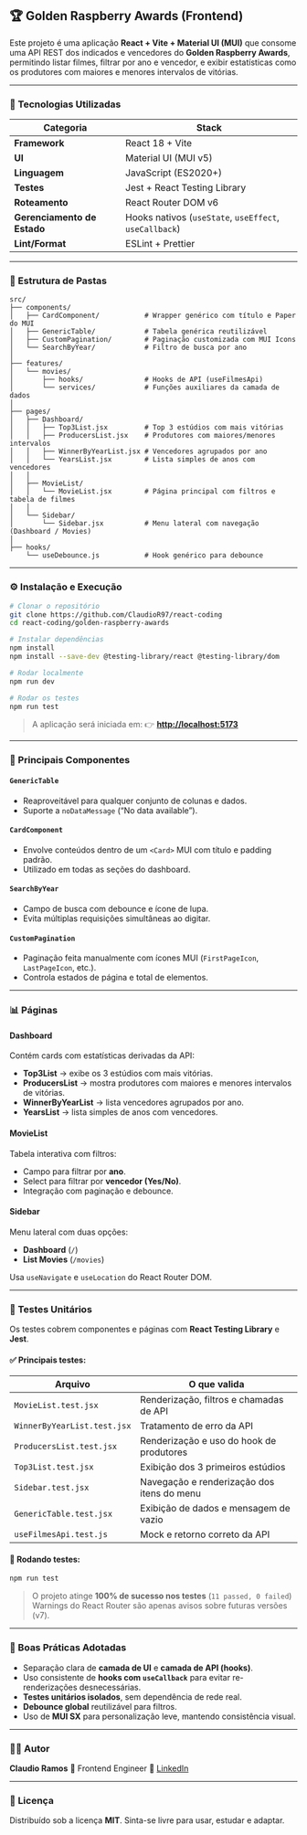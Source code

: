 ## 🏆 Golden Raspberry Awards (Frontend)

Este projeto é uma aplicação **React + Vite + Material UI (MUI)** que consome uma API REST dos indicados e vencedores do **Golden Raspberry Awards**, permitindo listar filmes, filtrar por ano e vencedor, e exibir estatísticas como os produtores com maiores e menores intervalos de vitórias.

---

### 🚀 Tecnologias Utilizadas

| Categoria                   | Stack                                                  |
| --------------------------- | ------------------------------------------------------ |
| **Framework**               | React 18 + Vite                                        |
| **UI**                      | Material UI (MUI v5)                                   |
| **Linguagem**               | JavaScript (ES2020+)                                   |
| **Testes**                  | Jest + React Testing Library                           |
| **Roteamento**              | React Router DOM v6                                    |
| **Gerenciamento de Estado** | Hooks nativos (`useState`, `useEffect`, `useCallback`) |
| **Lint/Format**             | ESLint + Prettier                                      |

---

### 📁 Estrutura de Pastas

```
src/
├── components/
│   ├── CardComponent/           # Wrapper genérico com título e Paper do MUI
│   ├── GenericTable/            # Tabela genérica reutilizável
│   ├── CustomPagination/        # Paginação customizada com MUI Icons
│   └── SearchByYear/            # Filtro de busca por ano
│
├── features/
│   └── movies/
│       ├── hooks/               # Hooks de API (useFilmesApi)
│       └── services/            # Funções auxiliares da camada de dados
│
├── pages/
│   ├── Dashboard/
│   │   ├── Top3List.jsx         # Top 3 estúdios com mais vitórias
│   │   ├── ProducersList.jsx    # Produtores com maiores/menores intervalos
│   │   ├── WinnerByYearList.jsx # Vencedores agrupados por ano
│   │   └── YearsList.jsx        # Lista simples de anos com vencedores
│   │
│   ├── MovieList/
│   │   └── MovieList.jsx        # Página principal com filtros e tabela de filmes
│   │
│   └── Sidebar/
│       └── Sidebar.jsx          # Menu lateral com navegação (Dashboard / Movies)
│
├── hooks/
    └── useDebounce.js           # Hook genérico para debounce
```

---

### ⚙️ Instalação e Execução

```bash
# Clonar o repositório
git clone https://github.com/ClaudioR97/react-coding
cd react-coding/golden-raspberry-awards

# Instalar dependências
npm install
npm install --save-dev @testing-library/react @testing-library/dom

# Rodar localmente
npm run dev

# Rodar os testes
npm run test
```

> A aplicação será iniciada em:
> 👉 **[http://localhost:5173](http://localhost:5173)**

---

### 🧠 Principais Componentes

#### **`GenericTable`**

* Reaproveitável para qualquer conjunto de colunas e dados.
* Suporte a `noDataMessage` (“No data available”).

#### **`CardComponent`**

* Envolve conteúdos dentro de um `<Card>` MUI com título e padding padrão.
* Utilizado em todas as seções do dashboard.

#### **`SearchByYear`**

* Campo de busca com debounce e ícone de lupa.
* Evita múltiplas requisições simultâneas ao digitar.

#### **`CustomPagination`**

* Paginação feita manualmente com ícones MUI (`FirstPageIcon`, `LastPageIcon`, etc.).
* Controla estados de página e total de elementos.

---

### 📊 Páginas

#### **Dashboard**

Contém cards com estatísticas derivadas da API:

* **Top3List** → exibe os 3 estúdios com mais vitórias.
* **ProducersList** → mostra produtores com maiores e menores intervalos de vitórias.
* **WinnerByYearList** → lista vencedores agrupados por ano.
* **YearsList** → lista simples de anos com vencedores.

#### **MovieList**

Tabela interativa com filtros:

* Campo para filtrar por **ano**.
* Select para filtrar por **vencedor (Yes/No)**.
* Integração com paginação e debounce.

#### **Sidebar**

Menu lateral com duas opções:

* **Dashboard** (`/`)
* **List Movies** (`/movies`)

Usa `useNavigate` e `useLocation` do React Router DOM.

---

### 🧪 Testes Unitários

Os testes cobrem componentes e páginas com **React Testing Library** e **Jest**.

#### ✅ Principais testes:

| Arquivo                     | O que valida                               |
| --------------------------- | ------------------------------------------ |
| `MovieList.test.jsx`        | Renderização, filtros e chamadas de API    |
| `WinnerByYearList.test.jsx` | Tratamento de erro da API                  |
| `ProducersList.test.jsx`    | Renderização e uso do hook de produtores   |
| `Top3List.test.jsx`         | Exibição dos 3 primeiros estúdios          |
| `Sidebar.test.jsx`          | Navegação e renderização dos itens do menu |
| `GenericTable.test.jsx`     | Exibição de dados e mensagem de vazio      |
| `useFilmesApi.test.js`      | Mock e retorno correto da API              |

#### 🧰 Rodando testes:

```bash
npm run test
```

> O projeto atinge **100% de sucesso nos testes** (`11 passed, 0 failed`)
> Warnings do React Router são apenas avisos sobre futuras versões (v7).

---

### 🧱 Boas Práticas Adotadas

* Separação clara de **camada de UI** e **camada de API (hooks)**.
* Uso consistente de **hooks com `useCallback`** para evitar re-renderizações desnecessárias.
* **Testes unitários isolados**, sem dependência de rede real.
* **Debounce global** reutilizável para filtros.
* Uso de **MUI SX** para personalização leve, mantendo consistência visual.

---

### 👨‍💻 Autor

**Claudio Ramos**
💼 Frontend Engineer
📧 [LinkedIn](https://linkedin.com/in/claudio-da-silva-ramos)

---

### 📝 Licença

Distribuído sob a licença **MIT**.
Sinta-se livre para usar, estudar e adaptar.

